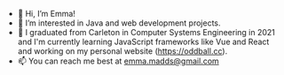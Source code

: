 - 👋 Hi, I’m Emma!
- 👀 I’m interested in Java and web development projects.
- 🌱 I graduated from Carleton in Computer Systems Engineering in 2021 and I'm currently learning JavaScript frameworks like Vue and React and working on my personal website (https://oddball.cc).
- 📫 You can reach me best at emma.madds@gmail.com

<!---
emmamaddock/emmamaddock is a ✨ special ✨ repository because its `README.md` (this file) appears on your GitHub profile.
You can click the Preview link to take a look at your changes.
--->
